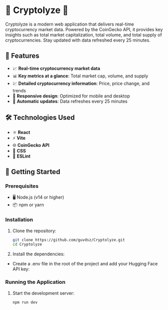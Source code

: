 # 🚀 Cryptolyze 🚀  

Cryptolyze is a modern web application that delivers real-time cryptocurrency market data. Powered by the CoinGecko API, it provides key insights such as total market capitalization, total volume, and total supply of cryptocurrencies. Stay updated with data refreshed every 25 minutes.  

## 🌟 Features  

- 📈 **Real-time cryptocurrency market data**  
- 📊 **Key metrics at a glance**: Total market cap, volume, and supply  
- 💹 **Detailed cryptocurrency information**: Price, price change, and trends  
- 📱 **Responsive design**: Optimized for mobile and desktop  
- 🔄 **Automatic updates**: Data refreshes every 25 minutes  

## 🛠️ Technologies Used  

- ⚛️ **React**  
- ⚡ **Vite**  
- 🌐 **CoinGecko API**  
- 🎨 **CSS**  
- 📏 **ESLint**  

## 🚀 Getting Started  

### Prerequisites  

- 🖥️ Node.js (v14 or higher)  
- 📦 npm or yarn  

### Installation

1. Clone the repository:

   ```sh
   git clone https://github.com/guvdsz/Cryptolyze.git
   cd Cryptolyze
   
2. Install the dependencies:

- Create a .env file in the root of the project and add your Hugging Face API key:

### Running the Application

1. Start the development server:

   ```sh
   npm run dev
